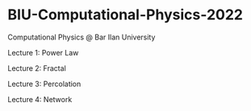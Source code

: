 # BIU-Computational-Physics-2022
Computational Physics @ Bar Ilan University

Lecture 1: Power Law

Lecture 2: Fractal

Lecture 3: Percolation

Lecture 4: Network
